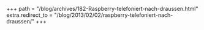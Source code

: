+++
path = "/blog/archives/182-Raspberry-telefoniert-nach-draussen.html"
extra.redirect_to = "/blog/2013/02/02/raspberry-telefoniert-nach-draussen/"
+++

